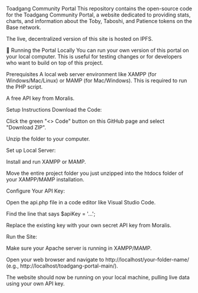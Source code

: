 Toadgang Community Portal
This repository contains the open-source code for the Toadgang Community Portal, a website dedicated to providing stats, charts, and information about the Toby, Taboshi, and Patience tokens on the Base network.

The live, decentralized version of this site is hosted on IPFS.

🚀 Running the Portal Locally
You can run your own version of this portal on your local computer. This is useful for testing changes or for developers who want to build on top of this project.

Prerequisites
A local web server environment like XAMPP (for Windows/Mac/Linux) or MAMP (for Mac/Windows). This is required to run the PHP script.

A free API key from Moralis.

Setup Instructions
Download the Code:

Click the green "<> Code" button on this GitHub page and select "Download ZIP".

Unzip the folder to your computer.

Set up Local Server:

Install and run XAMPP or MAMP.

Move the entire project folder you just unzipped into the htdocs folder of your XAMPP/MAMP installation.

Configure Your API Key:

Open the api.php file in a code editor like Visual Studio Code.

Find the line that says $apiKey = '...';

Replace the existing key with your own secret API key from Moralis.

Run the Site:

Make sure your Apache server is running in XAMPP/MAMP.

Open your web browser and navigate to http://localhost/your-folder-name/ (e.g., http://localhost/toadgang-portal-main/).

The website should now be running on your local machine, pulling live data using your own API key.